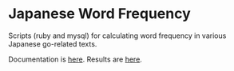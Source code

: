 Japanese Word Frequency
=======================

Scripts (ruby and mysql) for calculating word frequency in various Japanese go-related texts.

Documentation is [here](http://gfahl.github.com/japanese-word-frequency/).
Results are [here](http://gvfl.se/JapaneseAndGo/word_frequency.html).
